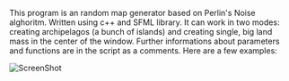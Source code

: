 This program is an random map generator
based on Perlin's Noise alghoritm.
Written using c++ and SFML library.
It can work in two modes: creating archipelagos
(a bunch of islands) and creating single, big
land mass in the center of the window.
Further informations about parameters and
functions are in the script as a comments.
Here are a few examples:

![ScreenShot](https://github.com/JakubKluk/Learning/tree/master/Cpp/SFML/Examples/archipelagos1.PNG)
